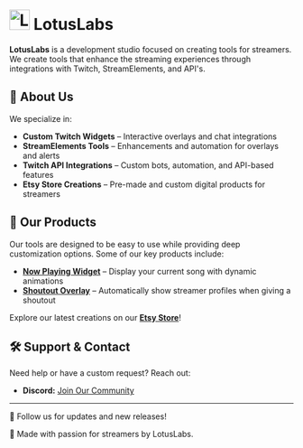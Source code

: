 # <img src="https://cdn.ipqow.com/i/hotlink-ok/lotuslabs/assets/llbrand/svg/LL_1%20Lotus.svg" alt="Lotus Logo" width="36"> LotusLabs



**LotusLabs** is a development studio focused on creating tools for streamers. We create tools that enhance the streaming experiences through integrations with Twitch, StreamElements, and API's.

## 🌟 About Us
We specialize in:
- **Custom Twitch Widgets** – Interactive overlays and chat integrations
- **StreamElements Tools** – Enhancements and automation for overlays and alerts
- **Twitch API Integrations** – Custom bots, automation, and API-based features
- **Etsy Store Creations** – Pre-made and custom digital products for streamers

## 🔧 Our Products
Our tools are designed to be easy to use while providing deep customization options. Some of our key products include:
- **[Now Playing Widget](https://link.lotuslabs.dev/nowplaying)** – Display your current song with dynamic animations
- **[Shoutout Overlay](https://link.lotuslabs.dev/shoutout)** – Automatically show streamer profiles when giving a shoutout

Explore our latest creations on our **[Etsy Store](https://link.lotuslabs.dev/shop)**!

## 🛠️ Support & Contact
Need help or have a custom request? Reach out:
- **Discord:** [Join Our Community](https://link.lotuslabs.dev/discord)

---

📢 Follow us for updates and new releases!

💜 Made with passion for streamers by LotusLabs.
